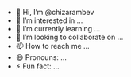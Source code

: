- 👋 Hi, I’m @chizarambev
- 👀 I’m interested in ...
- 🌱 I’m currently learning ...
- 💞️ I’m looking to collaborate on ...
- 📫 How to reach me ...
- 😄 Pronouns: ...
- ⚡ Fun fact: ...

<!---
chizarambev/chizarambev is a ✨ special ✨ repository because its `README.md` (this file) appears on your GitHub profile.
You can click the Preview link to take a look at your changes.
--->
